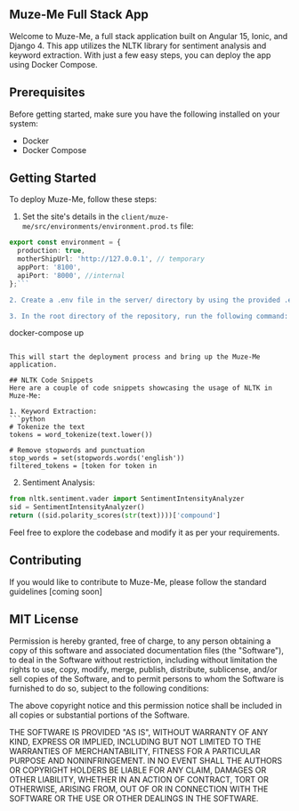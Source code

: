 ## Muze-Me Full Stack App

Welcome to Muze-Me, a full stack application built on Angular 15, Ionic, and Django 4. This app utilizes the NLTK library for sentiment analysis and keyword extraction. With just a few easy steps, you can deploy the app using Docker Compose.

## Prerequisites
Before getting started, make sure you have the following installed on your system:
- Docker
- Docker Compose

## Getting Started
To deploy Muze-Me, follow these steps:

1. Set the site's details in the `client/muze-me/src/environments/environment.prod.ts` file:
```typescript
export const environment = {
  production: true,
  motherShipUrl: 'http://127.0.0.1', // temporary
  appPort: '8100',
  apiPort: '8000', //internal
};```

2. Create a .env file in the server/ directory by using the provided .example.env file.

3. In the root directory of the repository, run the following command:
```
docker-compose up
```

This will start the deployment process and bring up the Muze-Me application.

## NLTK Code Snippets
Here are a couple of code snippets showcasing the usage of NLTK in Muze-Me:

1. Keyword Extraction:
```python
# Tokenize the text
tokens = word_tokenize(text.lower())

# Remove stopwords and punctuation
stop_words = set(stopwords.words('english'))
filtered_tokens = [token for token in
```

2. Sentiment Analysis:
```python
from nltk.sentiment.vader import SentimentIntensityAnalyzer
sid = SentimentIntensityAnalyzer()
return ((sid.polarity_scores(str(text))))['compound']
```

Feel free to explore the codebase and modify it as per your requirements.

## Contributing
If you would like to contribute to Muze-Me, please follow the standard guidelines [coming soon]

## MIT License

Permission is hereby granted, free of charge, to any person obtaining a copy
of this software and associated documentation files (the "Software"), to deal
in the Software without restriction, including without limitation the rights
to use, copy, modify, merge, publish, distribute, sublicense, and/or sell
copies of the Software, and to permit persons to whom the Software is
furnished to do so, subject to the following conditions:

The above copyright notice and this permission notice shall be included in all
copies or substantial portions of the Software.

THE SOFTWARE IS PROVIDED "AS IS", WITHOUT WARRANTY OF ANY KIND, EXPRESS OR
IMPLIED, INCLUDING BUT NOT LIMITED TO THE WARRANTIES OF MERCHANTABILITY,
FITNESS FOR A PARTICULAR PURPOSE AND NONINFRINGEMENT. IN NO EVENT SHALL THE
AUTHORS OR COPYRIGHT HOLDERS BE LIABLE FOR ANY CLAIM, DAMAGES OR OTHER
LIABILITY, WHETHER IN AN ACTION OF CONTRACT, TORT OR OTHERWISE, ARISING FROM,
OUT OF OR IN CONNECTION WITH THE SOFTWARE OR THE USE OR OTHER DEALINGS IN THE
SOFTWARE.

